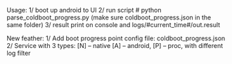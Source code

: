 Usage:
1/ boot up android to UI
2/ run script # python parse_coldboot_progress.py (make sure coldboot_progress.json in the same folder)
3/ result print on console and logs/#current_time#/out.result

New feather:
1/ Add boot progress point config file: coldboot_progress.json
2/ Service with 3 types: [N] – native [A] – android, [P] – proc, with different log filter
